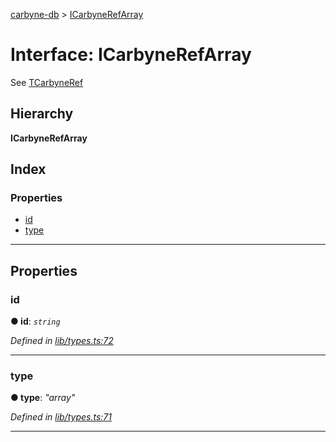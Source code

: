 [carbyne-db](../README.md) > [ICarbyneRefArray](../interfaces/icarbynerefarray.md)

# Interface: ICarbyneRefArray

See [TCarbyneRef](../#tcarbyneref)

## Hierarchy

**ICarbyneRefArray**

## Index

### Properties

* [id](icarbynerefarray.md#id)
* [type](icarbynerefarray.md#type)

---

## Properties

<a id="id"></a>

###  id

**● id**: *`string`*

*Defined in [lib/types.ts:72](https://github.com/allotropelabs/carbyne/blob/be8734a/lib/types.ts#L72)*

___
<a id="type"></a>

###  type

**● type**: *"array"*

*Defined in [lib/types.ts:71](https://github.com/allotropelabs/carbyne/blob/be8734a/lib/types.ts#L71)*

___


